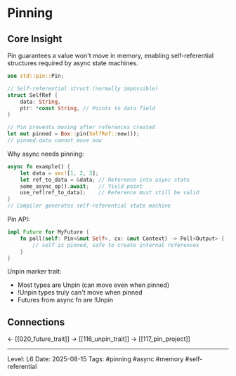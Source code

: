 # Pinning

## Core Insight
Pin guarantees a value won't move in memory, enabling self-referential structures required by async state machines.

```rust
use std::pin::Pin;

// Self-referential struct (normally impossible)
struct SelfRef {
    data: String,
    ptr: *const String, // Points to data field
}

// Pin prevents moving after references created
let mut pinned = Box::pin(SelfRef::new());
// pinned.data cannot move now
```

Why async needs pinning:
```rust
async fn example() {
    let data = vec![1, 2, 3];
    let ref_to_data = &data; // Reference into async state
    some_async_op().await;   // Yield point
    use_ref(ref_to_data);    // Reference must still be valid
}
// Compiler generates self-referential state machine
```

Pin API:
```rust
impl Future for MyFuture {
    fn poll(self: Pin<&mut Self>, cx: &mut Context) -> Poll<Output> {
        // self is pinned, safe to create internal references
    }
}
```

Unpin marker trait:
- Most types are Unpin (can move even when pinned)
- !Unpin types truly can't move when pinned
- Futures from async fn are !Unpin

## Connections
← [[020_future_trait]]
→ [[116_unpin_trait]]
→ [[117_pin_project]]

---
Level: L6
Date: 2025-08-15
Tags: #pinning #async #memory #self-referential